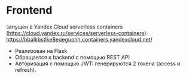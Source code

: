 # Frontend

запущен в Yandex.Cloud serverless containers (https://cloud.yandex.ru/services/serverless-containers):
https://bbalkbstlke8eqeguonh.containers.yandexcloud.net/

- Реализован на Flask
- Обращается к backend с помощью REST API
- Авторизация с помощью JWT: генерируются 2 токена (access и refresh).

